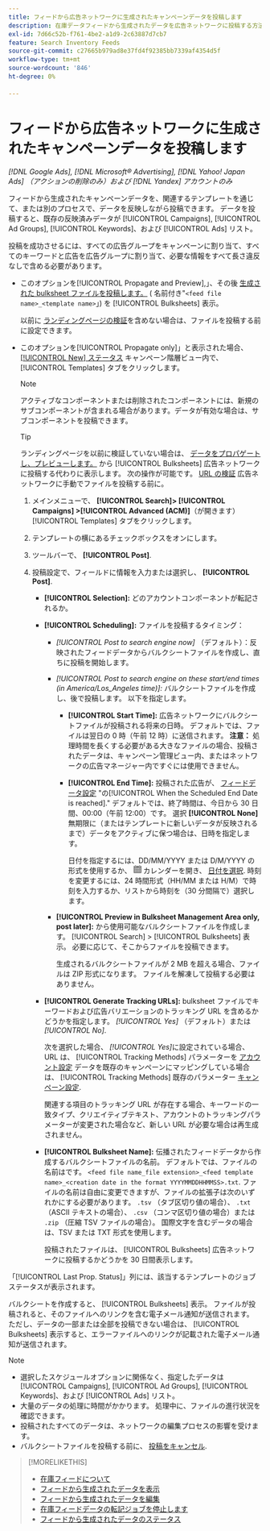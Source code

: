 ```yaml
---
title: フィードから広告ネットワークに生成されたキャンペーンデータを投稿します
description: 在庫データフィードから生成されたデータを広告ネットワークに投稿する方法を説明します。
exl-id: 7d66c52b-f761-4be2-a1d9-2c63887d7cb7
feature: Search Inventory Feeds
source-git-commit: c27665b979ad8e37fd4f92385bb7339af4354d5f
workflow-type: tm+mt
source-wordcount: '846'
ht-degree: 0%

---
```


# フィードから広告ネットワークに生成されたキャンペーンデータを投稿します

*[!DNL Google Ads], [!DNL Microsoft® Advertising], [!DNL Yahoo! Japan Ads] （アクションの削除のみ）および [!DNL Yandex] アカウントのみ*

フィードから生成されたキャンペーンデータを、関連するテンプレートを通じて、または別のプロセスで、データを反映しながら投稿できます。 データを投稿すると、既存の反映済みデータが [!UICONTROL Campaigns], [!UICONTROL Ad Groups], [!UICONTROL Keywords]、および [!UICONTROL Ads] リスト。

投稿を成功させるには、すべての広告グループをキャンペーンに割り当て、すべてのキーワードと広告を広告グループに割り当て、必要な情報をすべて長さ違反なしで含める必要があります。

* このオプションを[!UICONTROL Propagate and Preview],」、その後 [生成された bulksheet ファイルを投稿します。](/help/search-social-commerce/campaign-management/bulksheets/bulksheet-post.md) ( 名前付き&quot;`<feed file name>_<template name>`」) を [!UICONTROL Bulksheets] 表示。

  以前に [ランディングページの検証](/help/search-social-commerce/campaign-management/bulksheets/bulksheet-validate-landing-pages.md)を含めない場合は、ファイルを投稿する前に設定できます。

* このオプションを[!UICONTROL Propagate only]」と表示された場合、 [[!UICONTROL New] ステータス](propagated-data-status.md) キャンペーン階層ビュー内で、 [!UICONTROL Templates] タブをクリックします。

  >[!NOTE]
  >
  >アクティブなコンポーネントまたは削除されたコンポーネントには、新規のサブコンポーネントが含まれる場合があります。データが有効な場合は、サブコンポーネントを投稿できます。

  >[!TIP]
  >
  >ランディングページを以前に検証していない場合は、 [データをプロパゲートし、プレビューします。](feed-data-propagate.md) から [!UICONTROL Bulksheets] 広告ネットワークに投稿する代わりに表示します。 次の操作が可能です。 [URL の検証](/help/search-social-commerce/campaign-management/bulksheets/bulksheet-validate-landing-pages.md) 広告ネットワークに手動でファイルを投稿する前に。

   1. メインメニューで、 **[!UICONTROL Search]> [!UICONTROL Campaigns] >[!UICONTROL Advanced (ACM)]**（が開きます） [!UICONTROL Templates] タブをクリックします。

   1. テンプレートの横にあるチェックボックスをオンにします。

   1. ツールバーで、 **[!UICONTROL Post]**.

   1. 投稿設定で、フィールドに情報を入力または選択し、 **[!UICONTROL Post]**.

      * **[!UICONTROL Selection]:** どのアカウントコンポーネントが転記されるか。

      * **[!UICONTROL Scheduling]:** ファイルを投稿するタイミング：

         * *[!UICONTROL Post to search engine now]* （デフォルト）：反映されたフィードデータからバルクシートファイルを作成し、直ちに投稿を開始します。

         * *[!UICONTROL Post to search engine on these start/end times (in America/Los_Angeles time)]:* バルクシートファイルを作成し、後で投稿します。 以下を指定します。

            * **[!UICONTROL Start Time]:** 広告ネットワークにバルクシートファイルが投稿される将来の日時。 デフォルトでは、ファイルは翌日の 0 時（午前 12 時）に送信されます。 **注意：** 処理時間を長くする必要がある大きなファイルの場合、投稿されたデータは、キャンペーン管理ビュー内、またはネットワークの広告マネージャー内ですぐには使用できません。

            * **[!UICONTROL End Time]:** 投稿された広告が、 [フィードデータ設定](feed-settings-manage.md#feed-data-settings) &quot;の[!UICONTROL When the Scheduled End Date is reached].&quot; デフォルトでは、終了時間は、今日から 30 日間、00:00（午前 12:00）です。 選択 **[!UICONTROL None]** 無期限に（またはテンプレートに新しいデータが反映されるまで）データをアクティブに保つ場合は、日時を指定します。

              日付を指定するには、DD/MM/YYYY または D/M/YYYY の形式を使用するか、 ![カレンダー](/help/search-social-commerce/assets/calendar.png "カレンダー") カレンダーを開き、 [日付を選択](/help/search-social-commerce/common-tasks/navigation-editing-selection/calendar.md). 時刻を変更するには、24 時間形式（HH/MM または H/M）で時刻を入力するか、リストから時刻を（30 分間隔で）選択します。

         * **[!UICONTROL Preview in Bulksheet Management Area only, post later]:** から使用可能なバルクシートファイルを作成します。 [!UICONTROL Search] > [!UICONTROL Bulksheets] 表示。 必要に応じて、そこからファイルを投稿できます。

           生成されるバルクシートファイルが 2 MB を超える場合、ファイルは ZIP 形式になります。 ファイルを解凍して投稿する必要はありません。

      * **[!UICONTROL Generate Tracking URLs]:** bulksheet ファイルでキーワードおよび広告バリエーションのトラッキング URL を含めるかどうかを指定します。 *[!UICONTROL Yes]* （デフォルト）または *[!UICONTROL No]*.

        次を選択した場合、 *[!UICONTROL Yes]*&#x200B;に設定されている場合、URL は、 [!UICONTROL Tracking Methods] パラメーターを [アカウント設定](/help/search-social-commerce/campaign-management/accounts/ad-network-account-manage.md) データを既存のキャンペーンにマッピングしている場合は、 [!UICONTROL Tracking Methods] 既存のパラメーター [キャンペーン設定](/help/search-social-commerce/campaign-management/campaigns/campaign-manage.md).

        関連する項目のトラッキング URL が存在する場合、キーワードの一致タイプ、クリエイティブテキスト、アカウントのトラッキングパラメーターが変更された場合など、新しい URL が必要な場合は再生成されません。

      * **[!UICONTROL Bulksheet Name]:** 伝播されたフィードデータから作成するバルクシートファイルの名前。 デフォルトでは、ファイルの名前はです。 `<feed file name_file extension>_<feed template name>_<creation date in the format YYYYMMDDHHMMSS>.txt`. ファイルの名前は自由に変更できますが、ファイルの拡張子は次のいずれかにする必要があります。 `.tsv` （タブ区切り値の場合）、 `.txt` （ASCII テキストの場合）、 `.csv` （コンマ区切り値の場合）または `.zip` （圧縮 TSV ファイルの場合）。 国際文字を含むデータの場合は、TSV または TXT 形式を使用します。

        投稿されたファイルは、 [!UICONTROL Bulksheets] 広告ネットワークに投稿するかどうかを 30 日間表示します。

「[!UICONTROL Last Prop. Status]」列には、該当するテンプレートのジョブステータスが表示されます。

バルクシートを作成すると、 [!UICONTROL Bulksheets] 表示。 ファイルが投稿されると、そのファイルへのリンクを含む電子メール通知が送信されます。 ただし、データの一部または全部を投稿できない場合は、 [!UICONTROL Bulksheets] 表示すると、エラーファイルへのリンクが記載された電子メール通知が送信されます。

>[!NOTE]
>
>* 選択したスケジュールオプションに関係なく、指定したデータは [!UICONTROL Campaigns], [!UICONTROL Ad Groups], [!UICONTROL Keywords]、および [!UICONTROL Ads] リスト。
>* 大量のデータの処理に時間がかかります。 処理中に、ファイルの進行状況を確認できます。
>* 投稿されたすべてのデータは、ネットワークの編集プロセスの影響を受けます。
>* バルクシートファイルを投稿する前に、 [投稿をキャンセル](/help/search-social-commerce/campaign-management/bulksheets/bulksheet-stop-job.md).

>[!MORELIKETHIS]
>
>* [在庫フィードについて](inventory-feeds-about.md)
>* [フィードから生成されたデータを表示](propagated-data-view.md)
>* [フィードから生成されたデータを編集](propagated-data-edit.md)
>* [在庫フィードデータの転記ジョブを停止します](stop-job.md)
>* [フィードから生成されたデータのステータス](propagated-data-status.md)
